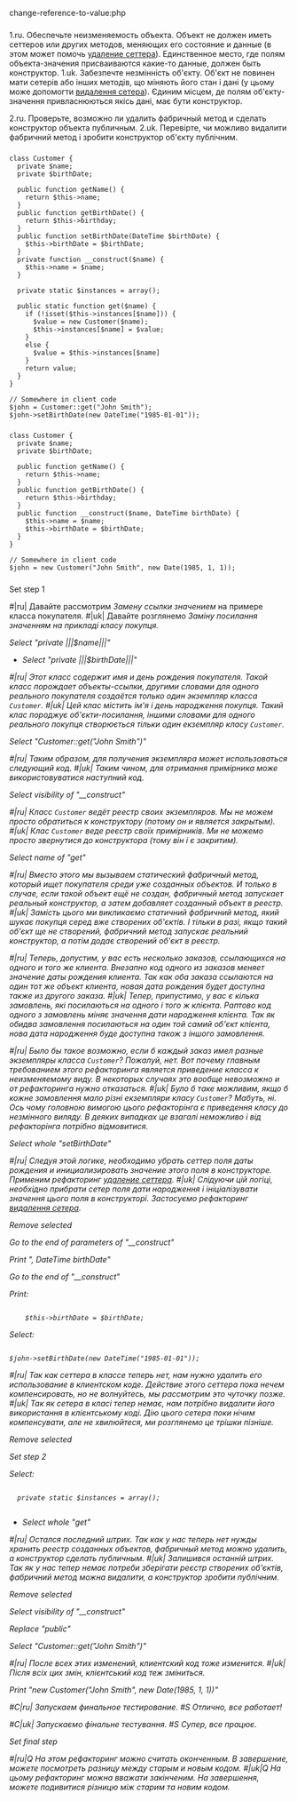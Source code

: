 change-reference-to-value:php

###

1.ru. Обеспечьте неизменяемость объекта. Объект не должен иметь сеттеров или других методов, меняющих его состояние и данные (в этом может помочь <a href="/remove-setting-method">удаление сеттера</a>). Единственное место, где полям объекта-значения присваиваются какие-то данные, должен быть конструктор.
1.uk. Забезпечте незмінність об'єкту. Об'єкт не повинен мати сетерів або інших методів, що міняють його стан і дані (у цьому може допомогти <a href="/remove-setting-method">видалення сетера</a>). Єдиним місцем, де полям об'єкту-значення привласнюються якісь дані, має бути конструктор.

2.ru. Проверьте, возможно ли удалить фабричный метод и сделать конструктор объекта публичным.
2.uk. Перевірте, чи можливо видалити фабричний метод і зробити конструктор об'єкту публічним.



###

```
class Customer {
  private $name;
  private $birthDate;

  public function getName() {
    return $this->name;
  }
  public function getBirthDate() {
    return $this->birthday;
  }
  public function setBirthDate(DateTime $birthDate) {
    $this->birthDate = $birthDate;
  }
  private function __construct($name) {
    $this->name = $name;
  }

  private static $instances = array();

  public static function get($name) {
    if (!isset($this->instances[$name])) {
      $value = new Customer($name);
      $this->instances[$name] = $value;
    }
    else {
      $value = $this->instances[$name]
    }
    return value;
  }
}

// Somewhere in client code
$john = Customer::get("John Smith");
$john->setBirthDate(new DateTime("1985-01-01"));
```

###

```
class Customer {
  private $name;
  private $birthDate;

  public function getName() {
    return $this->name;
  }
  public function getBirthDate() {
    return $this->birthday;
  }
  public function __construct($name, DateTime birthDate) {
    $this->name = $name;
    $this->birthDate = $birthDate;
  }
}

// Somewhere in client code
$john = new Customer("John Smith", new Date(1985, 1, 1));
```

###

Set step 1

#|ru| Давайте рассмотрим <i>Замену ссылки значением</i> на примере класса покупателя.
#|uk| Давайте розглянемо <i>Заміну посилання значенням<i> на прикладі класу покупця.

Select "private |||$name|||"
+ Select "private |||$birthDate|||"

#|ru| Этот класс содержит имя и день рождения покупателя. Такой класс порождает объекты-ссылки, другими словами для одного реального покупателя создаётся только один экземпляр класса <code>Customer</code>.
#|uk| Цей клас містить ім'я і день народження покупця. Такий клас породжує об'єкти-посилання, іншими словами для одного реального покупця створюється тільки один екземпляр класу <code>Customer</code>.

Select "Customer::get("John Smith")"

#|ru| Таким образом, для получения экземпляра может использоваться следующий код.
#|uk| Таким чином, для отримання примірника може використовуватися наступний код.

Select visibility of "__construct"

#|ru| Класс <code>Customer</code> ведёт реестр своих экземпляров. Мы не можем просто обратиться к конструктору (потому он и является закрытым).
#|uk| Клас <code>Customer</code> веде реєстр своїх примірників. Ми не можемо просто звернутися до конструктора (тому він і є закритим).

Select name of "get"

#|ru| Вместо этого мы вызываем статический фабричный метод, который ищет покупателя среди уже созданных объектов. И только в случае, если такой объект ещё не создан, фабричный метод запускает реальный конструктор, а затем добавляет созданный объект в реестр.
#|uk| Замість цього ми викликаємо статичний фабричний метод, який шукає покупця серед вже створених об'єктів. І тільки в разі, якщо такий об'єкт ще не створений, фабричний метод запускає реальний конструктор, а потім додає створений об'єкт в реєстр.

#|ru| Теперь, допустим, у вас есть несколько заказов, ссылающихся на одного и того же клиента. Внезапно код одного из заказов меняет значение даты рождения клиента. Так как оба заказа ссылаются на один тот же объект клиента, новая дата рождения будет доступна также из другого заказа.
#|uk| Тепер, припустимо, у вас є кілька замовлень, які посилаються на одного і того ж клієнта. Раптово код одного з замовлень міняє значення дати народження клієнта. Так як обидва замовлення посилаються на один той самий об'єкт клієнта, нова дата народження буде доступна також з іншого замовлення.

#|ru| Было бы такое возможно, если б каждый заказ имел разные экземпляры класса <code>Customer</code>? Пожалуй, нет. Вот почему главным требованием этого рефакторинга является приведение класса к неизменяемому виду. В некоторых случаях это вообще невозможно и от рефакторинга нужно отказаться.
#|uk| Було б таке можливим, якщо б кожне замовлення мало різні екземпляри класу <code>Customer</code>? Мабуть, ні. Ось чому головною вимогою цього рефакторінга є приведення класу до незмінного виляду. В деяких випадках це взагалі неможливо і від рефакторінга потрібно відмовитися.

Select whole "setBirthDate"

#|ru| Следуя этой логике, необходимо убрать сеттер поля даты рождения и инициализировать значение этого поля в конструкторе. Применим рефакторинг <a href="/remove-setting-method">удаление сеттера</a>.
#|uk| Слідуючи цій логіці, необхідно прибрати сетер поля дати народження і ініціалізувати значення цього поля в конструкторі. Застосуємо рефакторинг <a href="/remove-setting-method">видалення сетера</a>.

Remove selected

Go to the end of parameters of "__construct"

Print ", DateTime birthDate"

Go to the end of "__construct"

Print:
```

    $this->birthDate = $birthDate;
```

Select:
```

$john->setBirthDate(new DateTime("1985-01-01"));
```

#|ru| Так как сеттера в классе теперь нет, нам нужно удалить его использование в клиентском коде. Действие этого сеттера пока нечем компенсировать, но не волнуйтесь, мы рассмотрим это чуточку позже.
#|uk| Так як сетера в класі тепер немає, нам потрібно видалити його використання в клієнтському коді. Дію цього сетера поки нічим компенсувати, але не хвилюйтеся, ми розглянемо це трішки пізніше.

Remove selected

Set step 2

Select:
```

  private static $instances = array();


```
+ Select whole "get"

#|ru| Остался последний штрих. Так как у нас теперь нет нужды хранить реестр созданных объектов, фабричный метод можно удалить, а конструктор сделать публичным.
#|uk| Залишився останній штрих. Так як у нас тепер немає потреби зберігати реєстр створених об'єктів, фабричний метод можна видалити, а конструктор зробити публічним.

Remove selected

Select visibility of "__construct"

Replace "public"

Select "Customer::get("John Smith")"

#|ru| После всех этих изменений, клиентский код тоже изменится.
#|uk| Після всіх цих змін, клієнтський код теж зміниться.

Print "new Customer("John Smith", new Date(1985, 1, 1))"

#C|ru| Запускаем финальное тестирование.
#S Отлично, все работает!

#C|uk| Запускаємо фінальне тестування.
#S Супер, все працює.

Set final step

#|ru|Q На этом рефакторинг можно считать оконченным. В завершение, можете посмотреть разницу между старым и новым кодом.
#|uk|Q На цьому рефакторинг можна вважати закінченим. На завершення, можете подивитися різницю між старим та новим кодом.